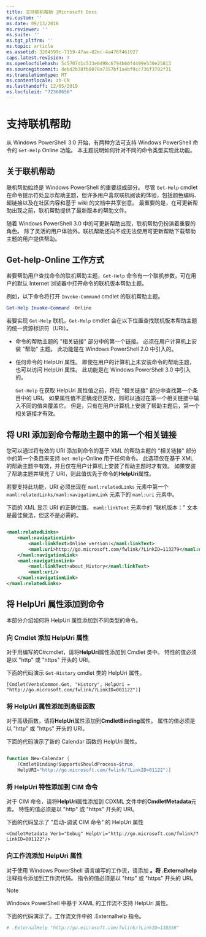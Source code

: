 ```yaml
---
title: 支持联机帮助 |Microsoft Docs
ms.custom: ''
ms.date: 09/13/2016
ms.reviewer: ''
ms.suite: ''
ms.tgt_pltfrm: ''
ms.topic: article
ms.assetid: 3204599c-7159-47aa-82ec-4a476f461027
caps.latest.revision: 7
ms.openlocfilehash: 5c5707d1c533e0498c6794b60f4499e530e25813
ms.sourcegitcommit: debd2b38fb8070a7357bf1a4bf9cc736f3702f31
ms.translationtype: MT
ms.contentlocale: zh-CN
ms.lasthandoff: 12/05/2019
ms.locfileid: "72360656"
---
```

# <a name="supporting-online-help"></a>支持联机帮助

从 Windows PowerShell 3.0 开始，有两种方法可支持 Windows PowerShell 命令的 `Get-Help` Online 功能。 本主题说明如何针对不同的命令类型实现此功能。

## <a name="about-online-help"></a>关于联机帮助

联机帮助始终是 Windows PowerShell 的重要组成部分。 尽管 `Get-Help` cmdlet 在命令提示符处显示帮助主题，但许多用户喜欢联机阅读的体验，包括颜色编码、超链接以及在社区内容和基于 wiki 的文档中共享创意。 最重要的是，在可更新帮助出现之前，联机帮助提供了最新版本的帮助文件。

随着 Windows PowerShell 3.0 中的可更新帮助出现，联机帮助仍扮演着重要的角色。 除了灵活的用户体验外，联机帮助还向不或无法使用可更新帮助下载帮助主题的用户提供帮助。

## <a name="how-get-help--online-works"></a>Get-help-Online 工作方式

若要帮助用户查找命令的联机帮助主题，`Get-Help` 命令有一个联机参数，可在用户的默认 Internet 浏览器中打开命令的联机版本帮助主题。

例如，以下命令将打开 `Invoke-Command` cmdlet 的联机帮助主题。

```powershell
Get-Help Invoke-Command -Online
```

若要实现 `Get-Help` 联机，`Get-Help` cmdlet 会在以下位置查找联机版本帮助主题的统一资源标识符（URI）。

- 命令的帮助主题的 "相关链接" 部分中的第一个链接。 必须在用户计算机上安装 "帮助" 主题。 此功能是在 Windows PowerShell 2.0 中引入的。

- 任何命令的 HelpUri 属性。 即使在用户的计算机上未安装命令的帮助主题，也可以访问 HelpUri 属性。 此功能是在 Windows PowerShell 3.0 中引入的。

  `Get-Help` 在获取 HelpUri 属性值之前，将在 "相关链接" 部分中查找第一个条目中的 URI。 如果属性值不正确或已更改，则可以通过在第一个相关链接中输入不同的值来覆盖它。 但是，只有在用户计算机上安装了帮助主题后，第一个相关链接才有效。

## <a name="adding-a-uri-to-the-first-related-link-of-a-command-help-topic"></a>将 URI 添加到命令帮助主题中的第一个相关链接

您可以通过将有效的 URI 添加到命令的基于 XML 的帮助主题的 "相关链接" 部分中的第一个条目来支持 `Get-Help`-Online 用于任何命令。 此选项仅在基于 XML 的帮助主题中有效，并且仅在用户计算机上安装了帮助主题时才有效。 如果安装了帮助主题并填充了 URI，则此值优先于命令的**HelpUri**属性。

若要支持此功能，URI 必须出现在 `maml:relatedLinks` 元素中第一个 `maml:relatedLinks/maml:navigationLink` 元素下的 `maml:uri` 元素中。

下面的 XML 显示 URI 的正确位置。 `maml:linkText` 元素中的 "联机版本：" 文本是最佳做法，但这不是必需的。

```xml

<maml:relatedLinks>
    <maml:navigationLink>
        <maml:linkText>Online version:</maml:linkText>
        <maml:uri>http://go.microsoft.com/fwlink/?LinkID=113279</maml:uri>
    </maml:navigationLink>
    <maml:navigationLink>
        <maml:linkText>about_History</maml:linkText>
        <maml:uri/>
    </maml:navigationLink>
</maml:relatedLinks>
```

## <a name="adding-the-helpuri-property-to-a-command"></a>将 HelpUri 属性添加到命令

本部分介绍如何将 HelpUri 属性添加到不同类型的命令。

### <a name="adding-a-helpuri-property-to-a-cmdlet"></a>向 Cmdlet 添加 HelpUri 属性

对于用编写的C#cmdlet，请将**HelpUri**属性添加到 Cmdlet 类中。 特性的值必须是以 "http" 或 "https" 开头的 URI。

下面的代码演示 `Get-History` cmdlet 类的 HelpUri 属性。

```
[Cmdlet(VerbsCommon.Get, "History", HelpUri = "http://go.microsoft.com/fwlink/?LinkID=001122")]
```

### <a name="adding-a-helpuri-property-to-an-advanced-function"></a>将 HelpUri 属性添加到高级函数

对于高级函数，请将**HelpUri**属性添加到**CmdletBinding**属性。 属性的值必须是以 "http" 或 "https" 开头的 URI。

下面的代码演示了新的 Calendar 函数的 HelpUri 属性。

```powershell

function New-Calendar {
    [CmdletBinding(SupportsShouldProcess=$true,
    HelpURI="http://go.microsoft.com/fwlink/?LinkID=01122")]
```

### <a name="adding-a-helpuri-attribute-to-a-cim-command"></a>将 HelpUri 特性添加到 CIM 命令

对于 CIM 命令，请将**HelpUri**属性添加到 CDXML 文件中的**CmdletMetadata**元素。 特性的值必须是以 "http" 或 "https" 开头的 URI。

下面的代码显示了 "启动-调试 CIM 命令" 的 HelpUri 属性

```
<CmdletMetadata Verb="Debug" HelpUri="http://go.microsoft.com/fwlink/?LinkID=001122"/>
```

### <a name="adding-a-helpuri-attribute-to-a-workflow"></a>向工作流添加 HelpUri 属性

对于使用 Windows PowerShell 语言编写的工作流，请添加 **。将 .Externalhelp**注释指令添加到工作流代码。 指令的值必须是以 "http" 或 "https" 开头的 URI。

> [!NOTE]
> Windows PowerShell 中基于 XAML 的工作流不支持 HelpUri 属性。

下面的代码演示了。工作流文件中的 .Externalhelp 指令。

```powershell
# .ExternalHelp "http://go.microsoft.com/fwlink/?LinkID=138338"
```